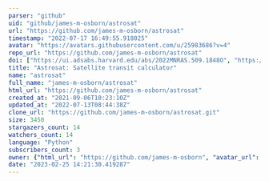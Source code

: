 ```yaml
---
parser: "github"
uid: "github/james-m-osborn/astrosat"
url: "https://github.com/james-m-osborn/astrosat"
timestamp: "2022-07-17 16:49:55.918025"
avatar: "https://avatars.githubusercontent.com/u/25983686?v=4"
repo_url: "https://github.com/james-m-osborn/astrosat"
doi: ["https://ui.adsabs.harvard.edu/abs/2022MNRAS.509.1848O", "https://ui.adsabs.harvard.edu/abs/2021ascl.soft11013O/abstract"]
title: "Astrosat: Satellite transit calculator"
name: "astrosat"
full_name: "james-m-osborn/astrosat"
html_url: "https://github.com/james-m-osborn/astrosat"
created_at: "2021-09-06T10:23:10Z"
updated_at: "2022-07-13T08:44:38Z"
clone_url: "https://github.com/james-m-osborn/astrosat.git"
size: 3450
stargazers_count: 14
watchers_count: 14
language: "Python"
subscribers_count: 3
owner: {"html_url": "https://github.com/james-m-osborn", "avatar_url": "https://avatars.githubusercontent.com/u/25983686?v=4", "login": "james-m-osborn", "type": "User"}
date: "2023-02-25 14:21:30.419287"
---
```

